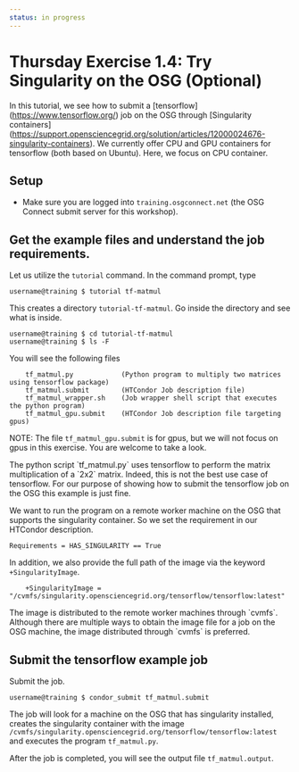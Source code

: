 ```yaml
---
status: in progress
---
```


Thursday Exercise 1.4: Try Singularity on the OSG (Optional)
============================================================


In this tutorial, we see how to submit a \[tensorflow\](<https://www.tensorflow.org/>) job on the OSG through \[Singularity containers\](<https://support.opensciencegrid.org/solution/articles/12000024676-singularity-containers>). We currently offer CPU and GPU containers for tensorflow (both based on Ubuntu). Here, we focus on CPU container.

Setup
-----

-   Make sure you are logged into `training.osgconnect.net` (the OSG Connect submit server for this workshop).

Get the example files and understand the job requirements.
----------------------------------------------------------

Let us utilize the `tutorial` command. In the command prompt, type

``` console
username@training $ tutorial tf-matmul  
```

This creates a directory `tutorial-tf-matmul`. Go inside the directory and see what is inside.

``` console
username@training $ cd tutorial-tf-matmul
username@training $ ls -F
```

You will see the following files

``` file
    tf_matmul.py            (Python program to multiply two matrices using tensorflow package)
    tf_matmul.submit        (HTCondor Job description file)
    tf_matmul_wrapper.sh    (Job wrapper shell script that executes the python program)
    tf_matmul_gpu.submit    (HTCondor Job description file targeting gpus)
```

NOTE: The file `tf_matmul_gpu.submit` is for gpus, but we will not focus on gpus in this exercise. You are welcome to take a look.

The python script \`tf\_matmul.py\` uses tensorflow to perform the matrix multiplication of a \`2x2\` matrix. Indeed, this is not the best use case of tensorflow. For our purpose of showing how to submit the tensorflow job on the OSG this example is just fine.

We want to run the program on a remote worker machine on the OSG that supports the singularity container. So we set the requirement in our HTCondor description.

``` console
Requirements = HAS_SINGULARITY == True
```

In addition, we also provide the full path of the image via the keyword `+SingularityImage`.

``` console
    +SingularityImage = "/cvmfs/singularity.opensciencegrid.org/tensorflow/tensorflow:latest"
```

The image is distributed to the remote worker machines through \`cvmfs\`. Although there are multiple ways to obtain the image file for a job on the OSG machine, the image distributed through \`cvmfs\` is preferred.

Submit the tensorflow example job
---------------------------------

Submit the job.

``` console
username@training $ condor_submit tf_matmul.submit 
```

The job will look for a machine on the OSG that has singularity installed, creates the singularity container with the image `/cvmfs/singularity.opensciencegrid.org/tensorflow/tensorflow:latest` and executes the program `tf_matmul.py`.

After the job is completed, you will see the output file `tf_matmul.output`.


